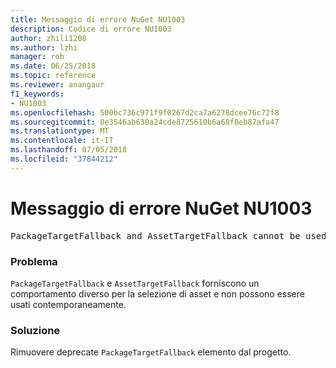 ```yaml
---
title: Messaggio di errore NuGet NU1003
description: Codice di errore NU1003
author: zhili1208
ms.author: lzhi
manager: rob
ms.date: 06/25/2018
ms.topic: reference
ms.reviewer: anangaur
f1_keywords:
- NU1003
ms.openlocfilehash: 500bc736c971f9f0267d2ca7a6278dcee76c72f8
ms.sourcegitcommit: 8e3546ab630a24cde8725610b6a68f8eb87afa47
ms.translationtype: MT
ms.contentlocale: it-IT
ms.lasthandoff: 07/05/2018
ms.locfileid: "37844212"
---
```

# <a name="nuget-error-nu1003"></a>Messaggio di errore NuGet NU1003

<pre>PackageTargetFallback and AssetTargetFallback cannot be used together. Remove PackageTargetFallback(deprecated) references from the project environment.</pre>

### <a name="issue"></a>Problema
`PackageTargetFallback` e `AssetTargetFallback` forniscono un comportamento diverso per la selezione di asset e non possono essere usati contemporaneamente.

### <a name="solution"></a>Soluzione
Rimuovere deprecate `PackageTargetFallback` elemento dal progetto.
